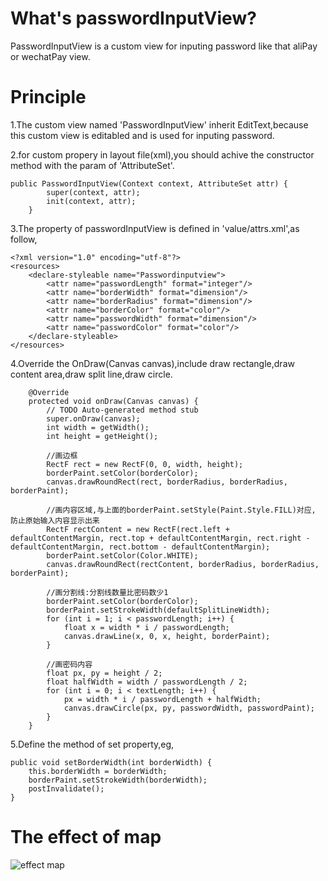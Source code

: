 # What's passwordInputView?
PasswordInputView is a custom view for inputing password like that aliPay or wechatPay view.

# Principle
1.The custom view named 'PasswordInputView' inherit EditText,because this custom view is editabled and is used for inputing password.

2.for custom propery in layout file(xml),you should achive the constructor method with the param of 'AttributeSet'.

```
public PasswordInputView(Context context, AttributeSet attr) {
		super(context, attr);
		init(context, attr);
	}
```


3.The property of passwordInputView is defined in 'value/attrs.xml',as follow,

```
<?xml version="1.0" encoding="utf-8"?>
<resources>
	<declare-styleable name="Passwordinputview">
	    <attr name="passwordLength" format="integer"/>
		<attr name="borderWidth" format="dimension"/>
		<attr name="borderRadius" format="dimension"/>
		<attr name="borderColor" format="color"/>
		<attr name="passwordWidth" format="dimension"/>
		<attr name="passwordColor" format="color"/>
	</declare-styleable>
</resources>
```


4.Override the OnDraw(Canvas canvas),include draw rectangle,draw content area,draw split line,draw circle.

```
    @Override
	protected void onDraw(Canvas canvas) {
		// TODO Auto-generated method stub
		super.onDraw(canvas);
		int width = getWidth();
		int height = getHeight();
		
		//画边框
		RectF rect = new RectF(0, 0, width, height);
		borderPaint.setColor(borderColor);
		canvas.drawRoundRect(rect, borderRadius, borderRadius, borderPaint);
		
		//画内容区域,与上面的borderPaint.setStyle(Paint.Style.FILL)对应, 防止原始输入内容显示出来
		RectF rectContent = new RectF(rect.left + defaultContentMargin, rect.top + defaultContentMargin, rect.right - defaultContentMargin, rect.bottom - defaultContentMargin);
		borderPaint.setColor(Color.WHITE);
		canvas.drawRoundRect(rectContent, borderRadius, borderRadius, borderPaint);
		
		//画分割线:分割线数量比密码数少1
		borderPaint.setColor(borderColor);
		borderPaint.setStrokeWidth(defaultSplitLineWidth);
		for (int i = 1; i < passwordLength; i++) {
			float x = width * i / passwordLength;
			canvas.drawLine(x, 0, x, height, borderPaint);
		}
		
		//画密码内容
		float px, py = height / 2;
		float halfWidth = width / passwordLength / 2;
		for (int i = 0; i < textLength; i++) {
			px = width * i / passwordLength + halfWidth;
			canvas.drawCircle(px, py, passwordWidth, passwordPaint);
		}
	}
```


5.Define the method of set property,eg,

```
public void setBorderWidth(int borderWidth) {
	this.borderWidth = borderWidth;
	borderPaint.setStrokeWidth(borderWidth);
	postInvalidate();
}
```


# The effect of map
![effect map](https://github.com/Ericsongyl/PasswordInputView/blob/master/GIF.gif)
